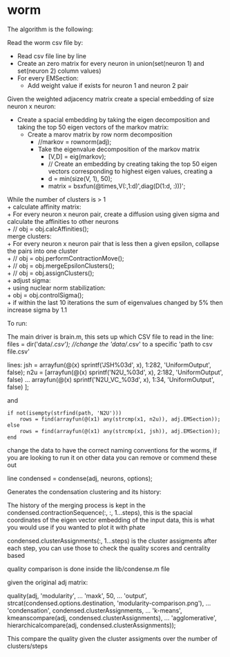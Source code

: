 # worm  
The algorithm is the following:  

Read the worm csv file by:  
  + Read csv file line by line  
  + Create an zero matrix for every neuron in union(set(neuron 1) and set(neuron 2) column values)  
  + For every EMSection:  
    + Add weight value if exists for neuron 1 and neuron 2 pair  

Given the weighted adjacency matrix create a special embedding of size neuron x neuron:  
  + Create a spacial embedding by taking the eigen decomposition and taking the top 50 eigen vectors of the markov matrix:  
    + Create a marov matrix by row norm decomposition  
      + //markov = rownorm(adj);  
      + Take the eigenvalue decomposition of the markov matrix  
        + [V,D] = eig(markov);  
        + // Create an embedding by creating taking the top 50 eigen vectors corresponding to highest eigen values, creating a  
        + d = min(size(V, 1), 50);  
        + matrix = bsxfun(@times,V(:,1:d)',diag(D(1:d, :)))';  
        
While the number of clusters is > 1  
    + calculate affinity matrix:  
      + For every neuron x neuron pair, create a diffusion using given sigma and calculate the affinities to other neurons  
       +  // obj = obj.calcAffinities();  
    merge clusters:  
       + For every neuron x neuron pair that is less then a given epsilon, collapse the pairs into one cluster  
       + // obj = obj.performContractionMove();  
       + // obj = obj.mergeEpsilonClusters();  
       + // obj = obj.assignClusters();  
    + adjust sigma:  
      + using nuclear norm stabilization:  
      + obj = obj.controlSigma();  
      + if within the last 10 iterations the sum of eigenvalues changed by 5% then increase sigma by 1.1  

To run:

The main driver is brain.m, this sets up which CSV file to read in the line:
    files = dir('data/*.csv'); //change the 'data/*.csv' to a specific 'path to csv file.csv' 

lines:
jsh = arrayfun(@(x) sprintf('JSH%03d', x), 1:282, 'UniformOutput', false);
n2u = [arrayfun(@(x) sprintf('N2U_%03d', x), 2:182, 'UniformOutput', false) ...
       arrayfun(@(x) sprintf('N2U_VC_%03d', x), 1:34, 'UniformOutput', false) ];

and

    if not(isempty(strfind(path, 'N2U')))
        rows = find(arrayfun(@(x1) any(strcmp(x1, n2u)), adj.EMSection));
    else
        rows = find(arrayfun(@(x1) any(strcmp(x1, jsh)), adj.EMSection));
    end

change the data to have the correct naming conventions for the worms, if you are looking to run it on other data you can remove or commend these out

line
    condensed = condense(adj, neurons, options);

Generates the condensation clustering and its history:

The history of the merging process is kept in the condensed.contractionSequence(:, :, 1...steps), this is the spacial coordinates of the eigen vector embedding of the input data, this is what you would use if you wanted to plot it with phate

condensed.clusterAssignments(:, 1...steps) is the cluster assigments after each step, you can use those to check the quality scores and centrality based 

quality comparison is done inside the lib/condense.m file

given the original adj matrix:

quality(adj, 'modularity', ...
            'maxk', 50, ...
            'output', strcat(condensed.options.destination, 'modularity-comparison.png'), ...
            'condensation', condensed.clusterAssignments, ... 
            'k-means', kmeanscompare(adj, condensed.clusterAssignments), ...
            'agglomerative', hierarchicalcompare(adj, condensed.clusterAssignments));

This compare the quality given the cluster assigments over the number of clusters/steps
